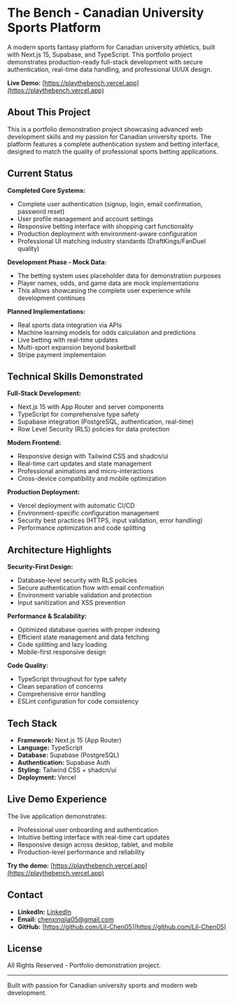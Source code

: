 # The Bench - Canadian University Sports Platform

A modern sports fantasy platform for Canadian university athletics, built with Next.js 15, Supabase, and TypeScript. This portfolio project demonstrates production-ready full-stack development with secure authentication, real-time data handling, and professional UI/UX design.

**Live Demo:** [https://playthebench.vercel.app](https://playthebench.vercel.app)

## About This Project

This is a portfolio demonstration project showcasing advanced web development skills and my passion for Canadian university sports. The platform features a complete authentication system and betting interface, designed to match the quality of professional sports betting applications.

## Current Status

**Completed Core Systems:**
- Complete user authentication (signup, login, email confirmation, password reset)
- User profile management and account settings
- Responsive betting interface with shopping cart functionality
- Production deployment with environment-aware configuration
- Professional UI matching industry standards (DraftKings/FanDuel quality)

**Development Phase - Mock Data:**
- The betting system uses placeholder data for demonstration purposes
- Player names, odds, and game data are mock implementations
- This allows showcasing the complete user experience while development continues

**Planned Implementations:**
- Real sports data integration via APIs
- Machine learning models for odds calculation and predictions
- Live betting with real-time updates
- Multi-sport expansion beyond basketball
- Stripe payment implementaion

## Technical Skills Demonstrated

**Full-Stack Development:**
- Next.js 15 with App Router and server components
- TypeScript for comprehensive type safety
- Supabase integration (PostgreSQL, authentication, real-time)
- Row Level Security (RLS) policies for data protection

**Modern Frontend:**
- Responsive design with Tailwind CSS and shadcn/ui
- Real-time cart updates and state management
- Professional animations and micro-interactions
- Cross-device compatibility and mobile optimization

**Production Deployment:**
- Vercel deployment with automatic CI/CD
- Environment-specific configuration management
- Security best practices (HTTPS, input validation, error handling)
- Performance optimization and code splitting

## Architecture Highlights

**Security-First Design:**
- Database-level security with RLS policies
- Secure authentication flow with email confirmation
- Environment variable validation and protection
- Input sanitization and XSS prevention

**Performance & Scalability:**
- Optimized database queries with proper indexing
- Efficient state management and data fetching
- Code splitting and lazy loading
- Mobile-first responsive design

**Code Quality:**
- TypeScript throughout for type safety
- Clean separation of concerns
- Comprehensive error handling
- ESLint configuration for code consistency

## Tech Stack

- **Framework:** Next.js 15 (App Router)
- **Language:** TypeScript
- **Database:** Supabase (PostgreSQL)
- **Authentication:** Supabase Auth
- **Styling:** Tailwind CSS + shadcn/ui
- **Deployment:** Vercel

## Live Demo Experience

The live application demonstrates:
- Professional user onboarding and authentication
- Intuitive betting interface with real-time cart updates
- Responsive design across desktop, tablet, and mobile
- Production-level performance and reliability

**Try the demo:** [https://playthebench.vercel.app](https://playthebench.vercel.app)

## Contact

- **LinkedIn:** [LinkedIn](https://www.linkedin.com/in/jerry-chen-63a248289/)
- **Email:** [chenxingjia05@gmail.com](chenxingjia05@gmail.com)
- **GitHub:** [https://github.com/Lil-Chen05](https://github.com/Lil-Chen05)

## License

All Rights Reserved - Portfolio demonstration project.

---

Built with passion for Canadian university sports and modern web development.
